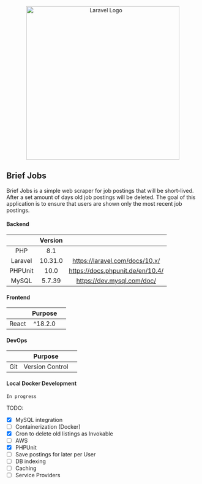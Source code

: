 <p align="center"><a href="https://laravel.com" target="_blank"><img src="https://raw.githubusercontent.com/laravel/art/master/logo-lockup/5%20SVG/2%20CMYK/1%20Full%20Color/laravel-logolockup-cmyk-red.svg" width="400" alt="Laravel Logo"></a></p>

## Brief Jobs

Brief Jobs is a simple web scraper for job postings that will be short-lived. After a set amount of days old job postings will be deleted. The goal of this application is to ensure that users are shown only the most recent job postings.

#### Backend

|         | Version |                                  |
| :-----: | :-----: | :------------------------------: |
|   PHP   |   8.1   |                                  |
| Laravel | 10.31.0 |  https://laravel.com/docs/10.x/  |
| PHPUnit |  10.0   | https://docs.phpunit.de/en/10.4/ |
|  MySQL  | 5.7.39  |    https://dev.mysql.com/doc/    |

#### Frontend

|       | Purpose |     |
| :---: | :-----: | :-: |
| React | ^18.2.0 |     |

#### DevOps

|     |     Purpose     |     |
| :-: | :-------------: | :-: |
| Git | Version Control |     |

#### Local Docker Development

```
In progress
```

TODO:

-   [x] MySQL integration
-   [ ] Containerization (Docker)
-   [x] Cron to delete old listings as Invokable
-   [ ] AWS
-   [x] PHPUnit
-   [ ] Save postings for later per User
-   [ ] DB indexing
-   [ ] Caching
-   [ ] Service Providers

